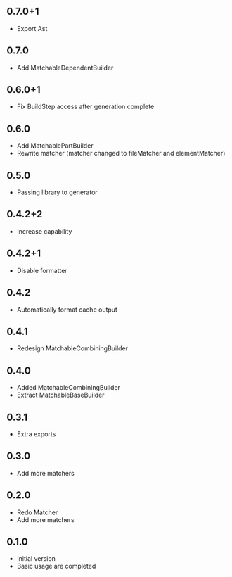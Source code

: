 ## 0.7.0+1
- Export Ast

## 0.7.0
- Add MatchableDependentBuilder

## 0.6.0+1
- Fix BuildStep access after generation complete

## 0.6.0
- Add MatchablePartBuilder
- Rewrite matcher (matcher changed to fileMatcher and elementMatcher)

## 0.5.0
- Passing library to generator

## 0.4.2+2
- Increase capability

## 0.4.2+1
- Disable formatter

## 0.4.2
- Automatically format cache output

## 0.4.1
- Redesign MatchableCombiningBuilder

## 0.4.0
- Added MatchableCombiningBuilder
- Extract MatchableBaseBuilder

## 0.3.1
- Extra exports

## 0.3.0
- Add more matchers

## 0.2.0
- Redo Matcher
- Add more matchers

## 0.1.0
- Initial version
- Basic usage are completed
